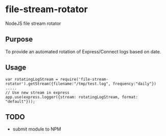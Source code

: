 file-stream-rotator
===================

NodeJS file stream rotator


## Purpose

To provide an automated rotation of Express/Connect logs based on date.

## Usage

    var rotatingLogStream = require('file-stream-rotator').getStream({filename:"/tmp/test.log", frequency:"daily"})
    .....
    // Use new stream in express
    app.use(express.logger({stream: rotatingLogStream, format: "default"}));

## TODO

* submit module to NPM
